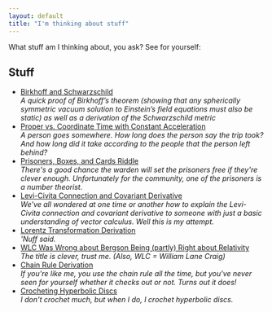```yaml
---
layout: default
title: "I'm thinking about stuff"
---
```



What stuff am I thinking about, you ask?  See for yourself:

## Stuff

- [Birkhoff and Schwarzschild](papers/Birkhoff.pdf)\
  *A quick proof of Birkhoff’s theorem (showing that any spherically symmetric vacuum solution to Einstein’s field equations must also be static) as well as a derivation of the Schwarzschild metric*
- [Proper vs. Coordinate Time with Constant Acceleration](papers/Constant_Acceleration_Travel_Times.pdf)\
  *A person goes somewhere.  How long does the person say the trip took?  And how long did it take according to the people that the person left behind?*
- [Prisoners, Boxes, and Cards Riddle](papers/Partition_Counts.pdf)\
  *There's a good chance the warden will set the prisoners free if they're clever enough.  Unfortunately for the community, one of the prisoners is a number theorist.*
- [Levi-Civita Connection and Covariant Derivative](papers/Levi-Civita_Connection.pdf)\
  *We've all wondered at one time or another how to explain the Levi-Civita connection and covariant derivative to someone with just a basic understanding of vector calculus.  Well this is my attempt.*
- [Lorentz Transformation Derivation](papers/SR.pdf)\
  *'Nuff said.*
- [WLC Was Wrong about Bergson Being (partly) Right about Relativity](papers/WLC_Time.pdf)\
  *The title is clever, trust me. (Also, WLC = William Lane Craig)*
- [Chain Rule Derivation](papers/Chain_Rule.pdf)\
  *If you're like me, you use the chain rule all the time, but you've never seen for yourself whether it checks out or not.  Turns out it does!*
- [Crocheting Hyperbolic Discs](papers/Hyperbolic_Crochet.pdf)\
  *I don't crochet much, but when I do, I crochet hyperbolic discs.*




